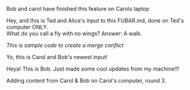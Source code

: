 Bob and carol have finished this feature on Carols laptop


Hey, and this is Ted and Alice's input to this FUBAR.md, done on Ted's computer ONLY.  
What do you call a fly with no wings?  Answer: A walk.


*This is sample code to create a merge conflict*

Yo, this is Carol and Bob's newest input!  


Heya!  This is Bob.  Just made some cool updates from my machine!!!

Adding content from Carol & Bob on Carol's computer, round 3.

